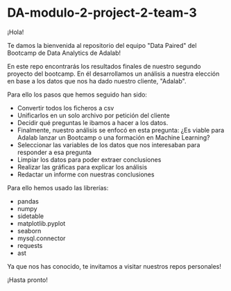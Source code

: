 # DA-modulo-2-project-2-team-3
¡Hola!

Te damos la bienvenida al repositorio del equipo "Data Paired" del Bootcamp de Data Analytics de Adalab!

En este repo encontrarás los resultados finales de nuestro segundo proyecto del bootcamp. 
En él desarrollamos un análisis a nuestra elección en base a los datos que nos ha dado nuestro cliente, "Adalab".

Para ello los pasos que hemos seguido han sido:
- Convertir todos los ficheros a csv
- Unificarlos en un solo archivo por petición del cliente
- Decidir qué preguntas le ibamos a hacer a los datos.
- Finalmente, nuestro análisis se enfocó en esta pregunta: ¿Es viable para Adalab lanzar un Bootcamp o una formación en Machine Learning?
- Seleccionar las variables de los datos que nos interesaban para responder a esa pregunta
- Limpiar los datos para poder extraer conclusiones
- Realizar las gráficas para explicar los análisis
- Redactar un informe con nuestras conclusiones

Para ello hemos usado las librerías:
- pandas
- numpy
- sidetable
- matplotlib.pyplot
- seaborn
- mysql.connector
- requests
- ast

Ya que nos has conocido, te invitamos a visitar nuestros repos personales!

¡Hasta pronto!

